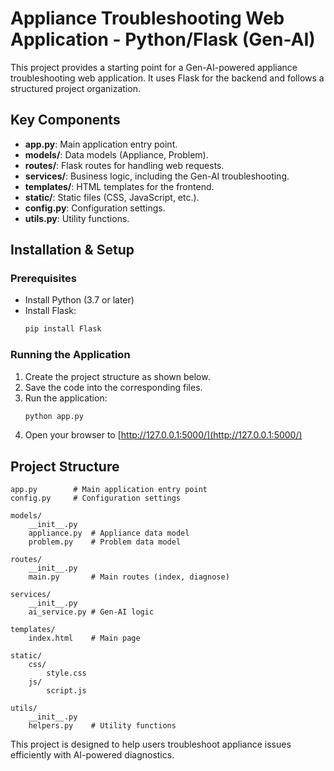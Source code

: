 # Appliance Troubleshooting Web Application - Python/Flask (Gen-AI)

This project provides a starting point for a Gen-AI-powered appliance troubleshooting web application. It uses Flask for the backend and follows a structured project organization.

## Key Components
- **app.py**: Main application entry point.
- **models/**: Data models (Appliance, Problem).
- **routes/**: Flask routes for handling web requests.
- **services/**: Business logic, including the Gen-AI troubleshooting.
- **templates/**: HTML templates for the frontend.
- **static/**: Static files (CSS, JavaScript, etc.).
- **config.py**: Configuration settings.
- **utils.py**: Utility functions.

## Installation & Setup

### Prerequisites
- Install Python (3.7 or later)
- Install Flask:
  ```bash
  pip install Flask
  ```

### Running the Application
1. Create the project structure as shown below.
2. Save the code into the corresponding files.
3. Run the application:
   ```bash
   python app.py
   ```
4. Open your browser to [http://127.0.0.1:5000/](http://127.0.0.1:5000/)

## Project Structure
```plaintext
app.py        # Main application entry point
config.py     # Configuration settings

models/
    __init__.py
    appliance.py  # Appliance data model
    problem.py    # Problem data model

routes/
    __init__.py
    main.py       # Main routes (index, diagnose)

services/
    __init__.py
    ai_service.py # Gen-AI logic

templates/
    index.html    # Main page

static/
    css/
        style.css
    js/
        script.js

utils/
    __init__.py
    helpers.py    # Utility functions
```

This project is designed to help users troubleshoot appliance issues efficiently with AI-powered diagnostics.
